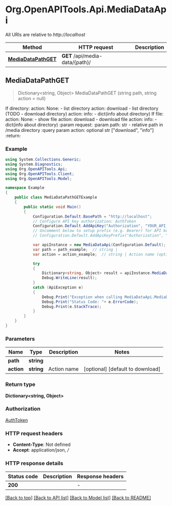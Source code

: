 # Org.OpenAPITools.Api.MediaDataApi

All URIs are relative to *http://localhost*

Method | HTTP request | Description
------------- | ------------- | -------------
[**MediaDataPathGET**](MediaDataApi.md#mediadatapathget) | **GET** /api/media-data/{path}/ | 



## MediaDataPathGET

> Dictionary&lt;string, Object&gt; MediaDataPathGET (string path, string action = null)



If directory:   action: None: - list directory   action: download - list directory (TODO - download directory)   action: info: - dict(info about directory) If file:   action: None: - show file   action: download - download file   action: info: - dict(info about directory)  :param request: :param path: str - relative path in /media directory  :query param action: optional str [\"download\", \"info\"] :return:

### Example

```csharp
using System.Collections.Generic;
using System.Diagnostics;
using Org.OpenAPITools.Api;
using Org.OpenAPITools.Client;
using Org.OpenAPITools.Model;

namespace Example
{
    public class MediaDataPathGETExample
    {
        public static void Main()
        {
            Configuration.Default.BasePath = "http://localhost";
            // Configure API key authorization: AuthToken
            Configuration.Default.AddApiKey("Authorization", "YOUR_API_KEY");
            // Uncomment below to setup prefix (e.g. Bearer) for API key, if needed
            // Configuration.Default.AddApiKeyPrefix("Authorization", "Bearer");

            var apiInstance = new MediaDataApi(Configuration.Default);
            var path = path_example;  // string | 
            var action = action_example;  // string | Action name (optional)  (default to download)

            try
            {
                Dictionary<string, Object> result = apiInstance.MediaDataPathGET(path, action);
                Debug.WriteLine(result);
            }
            catch (ApiException e)
            {
                Debug.Print("Exception when calling MediaDataApi.MediaDataPathGET: " + e.Message );
                Debug.Print("Status Code: "+ e.ErrorCode);
                Debug.Print(e.StackTrace);
            }
        }
    }
}
```

### Parameters


Name | Type | Description  | Notes
------------- | ------------- | ------------- | -------------
 **path** | **string**|  | 
 **action** | **string**| Action name | [optional] [default to download]

### Return type

**Dictionary<string, Object>**

### Authorization

[AuthToken](../README.md#AuthToken)

### HTTP request headers

- **Content-Type**: Not defined
- **Accept**: application/json, */*


### HTTP response details
| Status code | Description | Response headers |
|-------------|-------------|------------------|
| **200** |  |  -  |

[[Back to top]](#)
[[Back to API list]](../README.md#documentation-for-api-endpoints)
[[Back to Model list]](../README.md#documentation-for-models)
[[Back to README]](../README.md)

